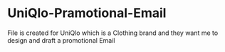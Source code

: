 # UniQlo-Pramotional-Email
File is created for UniQlo which is a Clothing brand and they want me to design and draft a promotional  Email 
